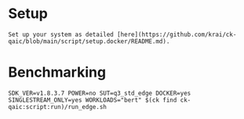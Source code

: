 # Setup
    Set up your system as detailed [here](https://github.com/krai/ck-qaic/blob/main/script/setup.docker/README.md).

# Benchmarking
```
SDK_VER=v1.8.3.7 POWER=no SUT=q3_std_edge DOCKER=yes SINGLESTREAM_ONLY=yes WORKLOADS="bert" $(ck find ck-qaic:script:run)/run_edge.sh
```
